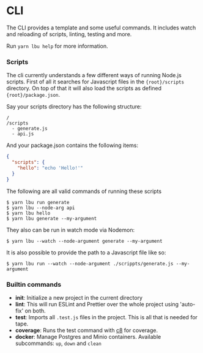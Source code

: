 # CLI

The CLI provides a template and some useful commands. It includes watch and
reloading of scripts, linting, testing and more.

Run `yarn lbu help` for more information.

### Scripts

The cli currently understands a few different ways of running Node.js scripts.
First of all it searches for Javascript files in the `{root}/scripts` directory.
On top of that it will also load the scripts as defined `{root}/package.json`.

Say your scripts directory has the following structure:

```
/
/scripts
  - generate.js
  - api.js
```

And your package.json contains the following items:

```json
{
  "scripts": {
    "hello": "echo 'Hello!'"
  }
}
```

The following are all valid commands of running these scripts

```shell script
$ yarn lbu run generate
$ yarn lbu --node-arg api
$ yarn lbu hello
$ yarn lbu generate --my-argument
```

They also can be run in watch mode via Nodemon:

```shell script
$ yarn lbu --watch --node-argument generate --my-argument
```

It is also possible to provide the path to a Javascript file like so:

```shell script
$ yarn lbu run --watch --node-argument ./scrippts/generate.js --my-argument
```

### Builtin commands

- **init**: Initialize a new project in the current directory
- **lint**: This will run ESLint and Prettier over the whole project using
  'auto-fix' on both.
- **test**: Imports all `.test.js` files in the project. This is all that is
  needed for tape.
- **coverage**: Runs the test command with [c8](https://github.com/bcoe/c8) for
  coverage.
- **docker**: Manage Postgres and Minio containers. Available subcommands: `up`,
  `down` and `clean`
